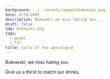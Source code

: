 ```yaml
---
background: ../../assets/images/bukowski.png
date: 8/29/2006
description: Bukowski we miss hating you...
draft: false
img: bukowski.png
tags:
  - gimel
  - lïf
title: tails of the apocalypse
---
```


Bukowski, we miss hating you.

Give us a thirst to match our drinks.
